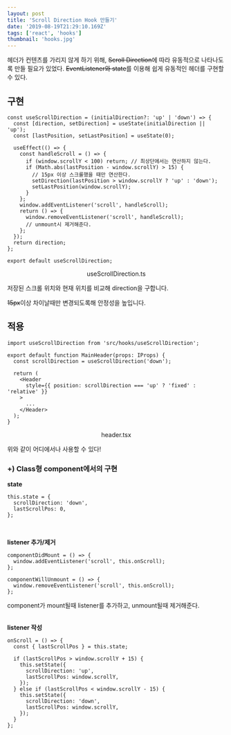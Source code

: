 ```yaml
---
layout: post
title: 'Scroll Direction Hook 만들기'
date: '2019-08-19T21:29:10.169Z'
tags: ['react', 'hooks']
thumbnail: 'hooks.jpg'
---
```


헤더가 컨텐츠를 가리지 않게 하기 위해, ~~Scroll Direction~~에 따라 유동적으로 나타나도록 만들 필요가 있었다. ~~EventListener와 state~~를 이용해 쉽게 유동적인 헤더를 구현할 수 있다.

## 구현

```tsx
const useScrollDirection = (initialDirection?: 'up' | 'down') => {
  const [direction, setDirection] = useState(initialDirection || 'up');
  const [lastPosition, setLastPosition] = useState(0);

  useEffect(() => {
    const handleScroll = () => {
      if (window.scrollY < 100) return; // 최상단에서는 연산하지 않는다.
      if (Math.abs(lastPosition - window.scrollY) > 15) {
        // 15px 이상 스크롤했을 때만 연산한다.
        setDirection(lastPosition > window.scrollY ? 'up' : 'down');
        setLastPosition(window.scrollY);
      }
    };
    window.addEventListener('scroll', handleScroll);
    return () => {
      window.removeEventListener('scroll', handleScroll);
      // unmount시 제거해준다.
    };
  });
  return direction;
};

export default useScrollDirection;
```

<center>useScrollDirection.ts</center>

저장된 스크롤 위치와 현재 위치를 비교해 direction을 구합니다.

~~15px~~이상 차이날때만 변경되도록해 안정성을 높입니다.

## 적용

```tsx
import useScrollDirection from 'src/hooks/useScrollDirection';

export default function MainHeader(props: IProps) {
  const scrollDirection = useScrollDirection('down');

  return (
    <Header
      style={{ position: scrollDirection === 'up' ? 'fixed' : 'relative' }}
    >
      ...
    </Header>
  );
}
```

<center>header.tsx</center>

위와 같이 어디에서나 사용할 수 있다!

### +) Class형 component에서의 구현

**state**

```tsx
this.state = {
  scrollDirection: 'down',
  lastScrollPos: 0,
};
```

<br>

**listener 추가/제거**

```tsx
componentDidMount = () => {
  window.addEventListener('scroll', this.onScroll);
};

componentWillUnmount = () => {
  window.removeEventListener('scroll', this.onScroll);
};
```

component가 mount될때 listener를 추가하고, unmount될때 제거해준다.
<br><br>

**listener 작성**

```tsx
onScroll = () => {
  const { lastScrollPos } = this.state;

  if (lastScrollPos > window.scrollY + 15) {
    this.setState({
      scrollDirection: 'up',
      lastScrollPos: window.scrollY,
    });
  } else if (lastScrollPos < window.scrollY - 15) {
    this.setState({
      scrollDirection: 'down',
      lastScrollPos: window.scrollY,
    });
  }
};
```
